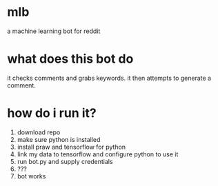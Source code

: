 # mlb
a machine learning bot for reddit


# what does this bot do
it checks comments and grabs keywords. it then attempts to generate a comment.

# how do i run it?
1) download repo
2) make sure python is installed
3) install praw and tensorflow for python
4) link my data to tensorflow and configure python to use it
5) run bot.py and supply credentials
6) ???
7) bot works
